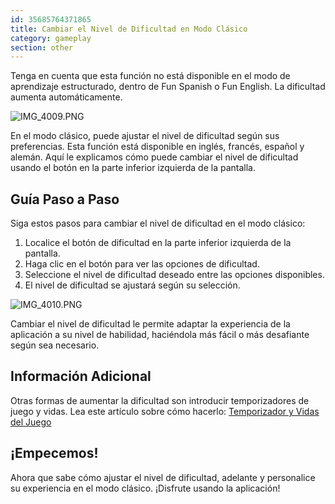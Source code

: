 ```yaml
---
id: 35685764371865
title: Cambiar el Nivel de Dificultad en Modo Clásico
category: gameplay
section: other
---
```

Tenga en cuenta que esta función no está disponible en el modo de aprendizaje estructurado, dentro de Fun Spanish o Fun English. La dificultad aumenta automáticamente.

![IMG_4009.PNG](https://help.studycat.com/hc/article_attachments/35685764333977)

En el modo clásico, puede ajustar el nivel de dificultad según sus preferencias. Esta función está disponible en inglés, francés, español y alemán. Aquí le explicamos cómo puede cambiar el nivel de dificultad usando el botón en la parte inferior izquierda de la pantalla.

Guía Paso a Paso
----------------

Siga estos pasos para cambiar el nivel de dificultad en el modo clásico:

1. Localice el botón de dificultad en la parte inferior izquierda de la pantalla.
2. Haga clic en el botón para ver las opciones de dificultad.
3. Seleccione el nivel de dificultad deseado entre las opciones disponibles.
4. El nivel de dificultad se ajustará según su selección.

![IMG_4010.PNG](https://help.studycat.com/hc/article_attachments/35685764338201)

Cambiar el nivel de dificultad le permite adaptar la experiencia de la aplicación a su nivel de habilidad, haciéndola más fácil o más desafiante según sea necesario.

Información Adicional
--------------------

Otras formas de aumentar la dificultad son introducir temporizadores de juego y vidas. Lea este artículo sobre cómo hacerlo: [Temporizador y Vidas del Juego](https://help.studycat.com/hc/en-us/articles/27187476326297)

¡Empecemos!
-----------

Ahora que sabe cómo ajustar el nivel de dificultad, adelante y personalice su experiencia en el modo clásico. ¡Disfrute usando la aplicación!

